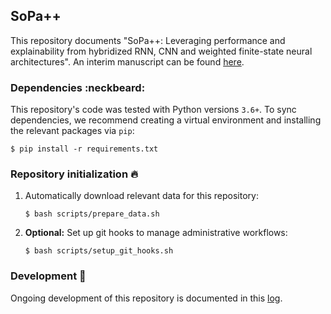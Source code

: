## SoPa++

This repository documents "SoPa++: Leveraging performance and explainability from hybridized RNN, CNN and weighted finite-state neural architectures". An interim manuscript can be found [here](./docs/manuscript/main.pdf).

### Dependencies :neckbeard:

This repository's code was tested with Python versions `3.6+`. To sync dependencies, we recommend creating a virtual environment and installing the relevant packages via `pip`:

```shell
$ pip install -r requirements.txt
```

### Repository initialization :fire:

1. Automatically download relevant data for this repository:

    ```shell
    $ bash scripts/prepare_data.sh
    ```

2. **Optional:** Set up git hooks to manage administrative workflows:

    ```shell
    $ bash scripts/setup_git_hooks.sh
    ```

### Development :snail:

Ongoing development of this repository is documented in this [log](./docs/develop.md).
